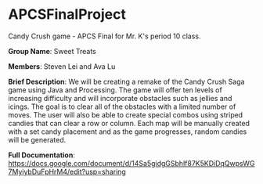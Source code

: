 # APCSFinalProject
Candy Crush game - APCS Final for Mr. K's period 10 class. 

**Group Name**: Sweet Treats

**Members**: Steven Lei and Ava Lu

**Brief Description**: 
We will be creating a remake of the Candy Crush Saga game using Java and Processing. The game will offer ten levels of increasing difficulty and will incorporate obstacles such as jellies and icings. The goal is to clear all of the obstacles with a limited number of moves. The user will also be able to create special combos using striped candies that can clear a row or column. Each map will be manually created with a set candy placement and as the game progresses, random candies will be generated. 

**Full Documentation**: https://docs.google.com/document/d/14Sa5gidgGSbhlf87K5KDiDqQwpsWG7MyiybDuFpHrM4/edit?usp=sharing

